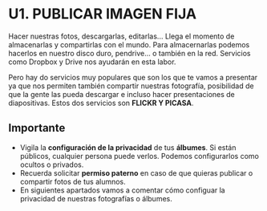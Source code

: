 # U1. PUBLICAR IMAGEN FIJA

Hacer nuestras fotos, descargarlas, editarlas... Llega el momento de almacenarlas y compartirlas con el mundo. Para almacernarlas podemos hacerlos en nuestro disco duro, pendrive... o también en la red. Servicios como Dropbox y Drive nos ayudarán en esta labor.

Pero hay do servicios muy populares que son los que te vamos a presentar ya que nos permiten también compartir nuestras fotografía, posibilidad de que la gente las pueda descargar e incluso hacer presentaciones de diapositivas. Estos dos servicios son **FLICKR Y PICASA**.

## Importante

*   Vigila la **configuración de la privacidad** de tus **álbumes**. Si están públicos, cualquier persona puede verlos. Podemos configurarlos como ocultos o privados.
*   Recuerda solicitar **permiso paterno** en caso de que quieras publicar o compartir fotos de tus alumnos.
*   En siguientes apartados vamos a comentar cómo configuar la privacidad de nuestras fotografías o álbumes.


